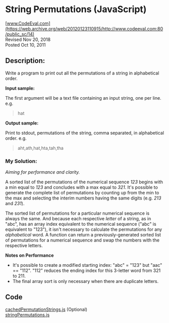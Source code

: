 # String Permutations (JavaScript)<br />
[www.CodeEval.com](https://web.archive.org/web/20120123110915/http://www.codeeval.com:80/public_sc/14)<br />
Revised Nov 20, 2018<br />
Posted Oct 10, 2011


## Description:

Write a program to print out all the permutations of a string in alphabetical order.

**Input sample:**

The first argument will be a text file containing an input string, one per line. e.g.

>hat

**Output sample:**

Print to stdout, permutations of the string, comma separated, in alphabetical order. e.g.

>aht,ath,hat,hta,tah,tha

### My Solution:<br/>
*Aiming for performance and clarity.*

A sorted list of the permutations of the numerical sequence *123* begins with a min equal to *123* and concludes with a max equal to *321*. It's possible to generate the complete list of permutations by counting up from the min to the max and selecting the interim numbers having the same digits (e.g. *213* and *231*).

The sorted list of permutations for a particular numerical sequence is always the same. And because each respective *letter* of a string, as in "abc", has an array index equivalent to the numerical sequence ("abc" is equivalent to "123"), it isn't necessary to calculate the permutations for any *alphabetical* word. A function can return a previously-generated sorted list of permutations for a numerical sequence and swap the numbers with the respective letters.

**Notes on Performance**
* It's possible to create a modified starting index: "abc" = "123" but "aac" == "112". "112" reduces the ending index for this 3-letter word from 321 to 211.
* The final array sort is only necessary when there are duplicate letters. 

## Code

[cachedPermutationStrings.js](https://github.com/wrightben/codeeval/blob/master/code/cachedPermutationStrings.js) (Optional)<br />
[stringPermutations.js](https://github.com/wrightben/codeeval/blob/master/code/StringPermutations.js)
